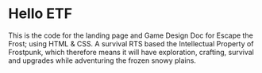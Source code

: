 # Hello ETF
This is the code for the landing page and Game Design Doc for Escape the Frost; using HTML & CSS. A survival RTS based the Intellectual Property of Frostpunk, which therefore means it will have exploration, crafting, survival and upgrades while adventuring the frozen snowy plains.